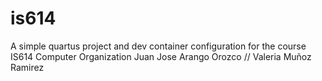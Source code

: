 # is614
A simple quartus project and dev container configuration for the course IS614 Computer Organization
Juan Jose Arango Orozco // Valeria Muñoz Ramirez
